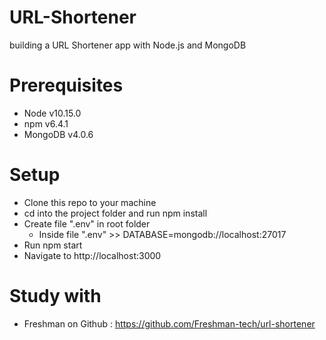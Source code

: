 # URL-Shortener
building a URL Shortener app with Node.js and MongoDB

# Prerequisites
- Node v10.15.0
- npm v6.4.1
- MongoDB v4.0.6

# Setup
- Clone this repo to your machine
- cd into the project folder and run npm install
- Create file ".env" in root folder
  - Inside file ".env" >> DATABASE=mongodb://localhost:27017
- Run npm start
- Navigate to http://localhost:3000

# Study with
- Freshman on Github : https://github.com/Freshman-tech/url-shortener

